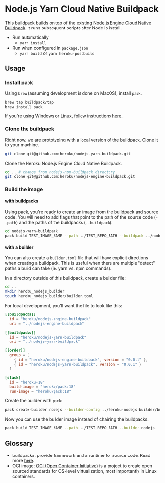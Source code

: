 # Node.js Yarn Cloud Native Buildpack

This buildpack builds on top of the existing [Node.js Engine Cloud Native Buildpack](https://github.com/heroku/nodejs-engine-buildpack). It runs subsequent scripts after Node is install.

- Run automatically
  - `yarn install`
- Run when configured in `package.json`
  - `yarn build` or `yarn heroku-postbuild`

## Usage

### Install pack

Using `brew` (assuming development is done on MacOS), install `pack`.

```sh
brew tap buildpack/tap
brew install pack
```

If you're using Windows or Linux, follow instructions [here](https://buildpacks.io/docs/install-pack/).

### Clone the buildpack

Right now, we are prototyping with a local version of the buildpack. Clone it to your machine.

```sh
git clone git@github.com:heroku/nodejs-yarn-buildpack.git
```

Clone the Heroku Node.js Engine Cloud Native Buildpack.

```sh
cd .. # change from nodejs-npm-buildpack directory
git clone git@github.com:heroku/nodejs-engine-buildpack.git
```

### Build the image

#### with buildpacks

Using pack, you're ready to create an image from the buildpack and source code. You will need to add flags that point to the path of the source code (`--path`) and the paths of the buildpacks (`--buildpack`).

```sh
cd nodejs-yarn-buildpack
pack build TEST_IMAGE_NAME --path ../TEST_REPO_PATH --buildpack ../nodejs-engine-buildpack --buildpack ../nodejs-yarn-buildpack
```

#### with a builder

You can also create a `builder.toml` file that will have explicit directions when creating a buildpack. This is useful when there are multiple "detect" paths a build can take (ie. yarn vs. npm commands).

In a directory outside of this buildpack, create a builder file:

```sh
cd ..
mkdir heroku_nodejs_builder
touch heroku_nodejs_builder/builder.toml
```

For local development, you'll want the file to look like this:

```toml
[[buildpacks]]
  id = "heroku/nodejs-engine-buildpack"
  uri = "../nodejs-engine-buildpack"

[[buildpacks]]
  id = "heroku/nodejs-yarn-buildpack"
  uri = "../nodejs-yarn-buildpack"

[[order]]
  group = [
    { id = "heroku/nodejs-engine-buildpack", version = "0.0.1" },
    { id = "heroku/nodejs-yarn-buildpack", version = "0.0.1" }
  ]

[stack]
  id = "heroku-18"
  build-image = "heroku/pack:18"
  run-image = "heroku/pack:18"
```

Create the builder with `pack`:

```sh
pack create-builder nodejs --builder-config ../heroku-nodejs-builder/builder.toml
```

Now you can use the builder image instead of chaining the buildpacks.

```sh
pack build TEST_IMAGE_NAME --path ../TEST_REPO_PATH --builder nodejs
```

## Glossary

- buildpacks: provide framework and a runtime for source code. Read more [here](https://buildpacks.io).
- OCI image: [OCI (Open Container Initiative)](https://www.opencontainers.org/) is a project to create open sourced standards for OS-level virtualization, most importantly in Linux containers.

